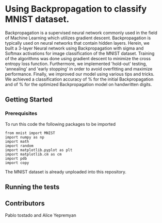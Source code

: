 # Using Backpropagation to classify MNIST dataset.

Backpropagation is a supervised neural network commonly used in the field of Machine Learning which utilizes gradient descent. Backpropagation is typically used on neural networks that contain hidden layers. Herein, we built a 3-layer Neural network using Backpropagation with sigma and Softmax activations for image classification of the MNIST dataset. Training of the algorithms was done using gradient descent to minimize the cross entropy loss function. Furthermore, we implemented 'hold-out' testing, 'annealing' and 'early stopping' in order to avoid overfitting and maximize performance. Finally, we improved our model using various tips and tricks. We achieved a classification accuracy of \% for the initial Backpropagation and of \% for the optimized Backpropagation model on handwritten digits. 

## Getting Started
### Prerequisites
To run this code the following packages to be imported
```
from mnist import MNIST
import numpy as np
import math
import random
import matplotlib.pyplot as plt
import matplotlib.cm as cm
import pdb
import copy

```

The MNIST dataset is already unploaded into this repository. 

## Running the tests

## Contributors
Pablo tostado and Alice Yepremyan
